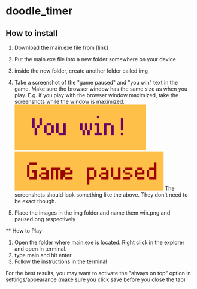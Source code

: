 # doodle_timer

## How to install

1. Download the main.exe file from [link]
2. Put the main.exe file into a new folder somewhere on your device
3. inside the new folder, create another folder called img
4. Take a screenshot of the "game paused" and "you win" text in the game. Make sure the browser window has the same size as when you play. E.g. if you play with the browser window maximized, take the screenshots while the window is maximized.
![win](img/win.png)
![pause](img/pause.png)
The screenshots should look something like the above. They don't need to be exact though.

5. Place the images in the img folder and name them win.png and paused.png respectively

** How to Play

1. Open the folder where main.exe is located. Right click in the explorer and open in terminal.
2. type main and hit enter
3. Follow the instructions in the terminal

For the best results, you may want to activate the "always on top" option in settings/appearance (make sure you click save before you close the tab)
